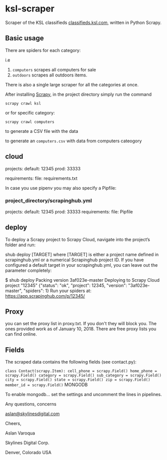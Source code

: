 # ksl-scraper
Scraper of the KSL classifieds [classifieds.ksl.com](https://classifieds.ksl.com/), written in Python Scrapy.

## Basic usage
There are spiders for each category: 

i.e

1. `computers` scrapes all computers for sale 
2. `outdoors` scrapes all outdoors items.

There is also a single large scraper for all the categories at once. 

After installing [Scrapy](www.scrapy.org), in the project directory simply run the command

`scrapy crawl ksl`

or for specific category:

`scrapy crawl computers`

to generate a CSV file with the data 

to generate an `computers.csv` with data from computers cateogory 



## cloud

projects:
  default: 12345
  prod: 33333

requirements:
  file: requirements.txt

In case you use pipenv you may also specify a Pipfile:

### project_directory/scrapinghub.yml

projects:
   default: 12345 
   prod: 33333
requirements:
   file: Pipfile


## deploy


To deploy a Scrapy project to Scrapy Cloud, navigate into the project’s folder and run:

shub deploy [TARGET]
where [TARGET] is either a project name defined in scrapinghub.yml or a numerical Scrapinghub project ID. If you have configured a default target in your scrapinghub.yml, you can leave out the parameter completely:

$ shub deploy
Packing version 3af023e-master
Deploying to Scrapy Cloud project "12345"
{"status": "ok", "project": 12345, "version": "3af023e-master", "spiders": 1}
Run your spiders at: https://app.scrapinghub.com/p/12345/

## Proxy

you can set the proxy list in proxy.txt. If you don't they will block you. The ones provided work as of January 10, 2018. There are free proxy lists you can find online. 


## Fields
The scraped data contains the following fields (see contact.py):

`
class Contact(scrapy.Item):
    cell_phone = scrapy.Field()
    home_phone = scrapy.Field()
    category = scrapy.Field()
    sub_category = scrapy.Field()
    city = scrapy.Field()
    state = scrapy.Field()
    zip = scrapy.Field()
    member_id = scrapy.Field()
`
MONGODB

To enable mongodb... set the settings and uncomment the lines in pipelines. 

Any questions, concerns

aslan@skylinesdigital.com

Cheers, 

Aslan Varoqua

Skylines Digital Corp.

Denver, Colorado USA
